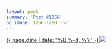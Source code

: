 ```yaml
---
layout: post
summary: 'Post #1256'
og_image: 1256-1280.jpg
---
```


<p>
 <time>
  <a href="/1256">
   {{ page.date | date: "%B %-d, %Y" }}
  </a>
 </time>
 <a href="/1256">
  <img data-taken="1/3/2021" sizes="(min-width: 700px) 50vw, calc(100vw - 2rem)" src="{{ site.assets_url }}/1256-640.jpg" srcset="{{ site.assets_url }}/1256-320.jpg 320w, {{ site.assets_url }}/1256-640.jpg 640w, {{ site.assets_url }}/1256-960.jpg 960w, {{ site.assets_url }}/1256-1280.jpg 1280w"/>
 </a>
</p>
